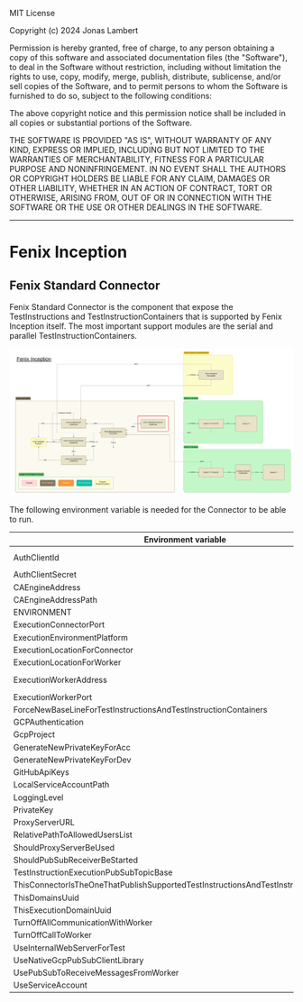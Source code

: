 MIT License

Copyright (c) 2024 Jonas Lambert

Permission is hereby granted, free of charge, to any person obtaining a copy of this software and associated documentation files (the "Software"), to deal in the Software without restriction, including without limitation the rights to use, copy, modify, merge, publish, distribute, sublicense, and/or sell copies of the Software, and to permit persons to whom the Software is furnished to do so, subject to the following conditions:

The above copyright notice and this permission notice shall be included in all copies or substantial portions of the Software.

THE SOFTWARE IS PROVIDED "AS IS", WITHOUT WARRANTY OF ANY KIND, EXPRESS OR IMPLIED, INCLUDING BUT NOT LIMITED TO THE WARRANTIES OF MERCHANTABILITY, FITNESS FOR A PARTICULAR PURPOSE AND NONINFRINGEMENT. IN NO EVENT SHALL THE AUTHORS OR COPYRIGHT HOLDERS BE LIABLE FOR ANY CLAIM, DAMAGES OR OTHER LIABILITY, WHETHER IN AN ACTION OF CONTRACT, TORT OR OTHERWISE, ARISING FROM, OUT OF OR IN CONNECTION WITH THE SOFTWARE OR THE USE OR OTHER DEALINGS IN THE SOFTWARE.

***

# Fenix Inception

## Fenix Standard Connector
Fenix Standard Connector is the component that expose the TestInstructions and TestInstructionContainers that is supported by Fenix Inception itself. The most important support modules are the serial and parallel TestInstructionContainers. 

![Fenix Inception - Standard Connector](./Documentation/FenixInception-Overview-NonDetailed-InternalConnector.png "Fenix Inception - Standard Connector")

The following environment variable is needed for the Connector to be able to run.

| Environment variable                                                                  | Example value                                                                   | comment                                                                        |
|---------------------------------------------------------------------------------------|---------------------------------------------------------------------------------|--------------------------------------------------------------------------------|
| AuthClientId                                                                          | 94234523512385-aj56askfjs87asd9f8FJKi2j7o7ltbna0rc53.apps.googleusercontent.com |                                                                                |
| AuthClientSecret                                                                      | FJIONSO-M5FKJsdfu09dfFLKlkki                                                    |                                                                                |
| CAEngineAddress                                                                       | #                                                                               |                                                                                |
| CAEngineAddressPath                                                                   | #                                                                               |                                                                                |
| ENVIRONMENT                                                                           | dev                                                                             |                                                                                |
| ExecutionConnectorPort                                                                | 6673                                                                            |                                                                                |
| ExecutionEnvironmentPlatform                                                          | Other                                                                           |                                                                                |
| ExecutionLocationForConnector                                                         | GCP                                                                             |                                                                                |
| ExecutionLocationForWorker                                                            | GCP                                                                             |                                                                                |
| ExecutionWorkerAddress                                                                | fenixexecutionworkerserver-must-be-logged-in-ffafweeerg-lz.a.run.app            |                                                                                |
| ExecutionWorkerPort                                                                   | 443                                                                             |                                                                                |
| ForceNewBaseLineForTestInstructionsAndTestInstructionContainers                       | false                                                                           |                                                                                |
| GCPAuthentication                                                                     | true                                                                            |                                                                                |
| GcpProject                                                                            | mycloud-run-project                                                             |                                                                                |
| GenerateNewPrivateKeyForAcc                                                           | false                                                                           |                                                                                |
| GenerateNewPrivateKeyForDev                                                           | false                                                                           |                                                                                |
| GitHubApiKeys                                                                         | #                                                                               |                                                                                |
| LocalServiceAccountPath                                                               | #                                                                               |                                                                                |
| LoggingLevel                                                                          | DebugLevel                                                                      |                                                                                |
| PrivateKey                                                                            | ApEJHDjksdioqta+Bank/PKLifDSJAlaksdaksdKq/YA                                    |                                                                                |   |
| ProxyServerURL                                                                        | #                                                                               |                                                                                |
| RelativePathToAllowedUsersList                                                        | allowedUsers/allowedUsers.json                                                  |                                                                                |
| ShouldProxyServerBeUsed                                                               | false                                                                           |                                                                                |
| ShouldPubSubReceiverBeStarted                                                         | false                                                                           |
| TestInstructionExecutionPubSubTopicBase                                               | ProcessTestInstructionExecutionRequest                                          |                                                                                |
| ThisConnectorIsTheOneThatPublishSupportedTestInstructionsAndTestInstructionContainers | true                                                                            |                                                                                |
| ThisDomainsUuid                                                                       | e81b9734-5dce-43c9-8d77-3368940cf126                                            |                                                                                |
| ThisExecutionDomainUuid                                                               | e81b9734-5dce-43c9-8d77-3368940cf126                                            |                                                                                |
| TurnOffAllCommunicationWithWorker                                                     | false                                                                           |                                                                                |
| TurnOffCallToWorker                                                                   | false                                                                           |                                                                                |
| UseInternalWebServerForTest                                                           | false                                                                           |                                                                                |
| UseNativeGcpPubSubClientLibrary                                                       | true                                                                            |                                                                                |
| UsePubSubToReceiveMessagesFromWorker                                                  | true                                                                            |                                                                                |
| UseServiceAccount                                                                     | false                                                                           |                                                                                |
